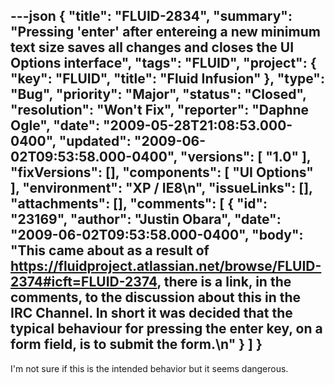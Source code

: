 ---json
{
  "title": "FLUID-2834",
  "summary": "Pressing 'enter' after entereing a new minimum text size saves all changes and closes the UI Options interface",
  "tags": "FLUID",
  "project": {
    "key": "FLUID",
    "title": "Fluid Infusion"
  },
  "type": "Bug",
  "priority": "Major",
  "status": "Closed",
  "resolution": "Won't Fix",
  "reporter": "Daphne Ogle",
  "date": "2009-05-28T21:08:53.000-0400",
  "updated": "2009-06-02T09:53:58.000-0400",
  "versions": [
    "1.0"
  ],
  "fixVersions": [],
  "components": [
    "UI Options"
  ],
  "environment": "XP / IE8\n",
  "issueLinks": [],
  "attachments": [],
  "comments": [
    {
      "id": "23169",
      "author": "Justin Obara",
      "date": "2009-06-02T09:53:58.000-0400",
      "body": "This came about as a result of <https://fluidproject.atlassian.net/browse/FLUID-2374#icft=FLUID-2374>, there is a link, in the comments, to the discussion about this in the IRC Channel. In short it was decided that the typical behaviour for pressing the enter key, on a form field, is to submit the form.\n"
    }
  ]
}
---
I'm not sure if this is the intended behavior but it seems dangerous.

        
